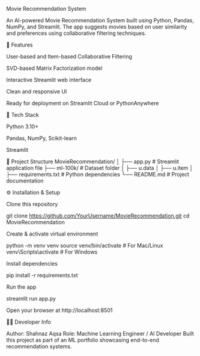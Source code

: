 Movie Recommendation System

An AI-powered Movie Recommendation System built using Python, Pandas, NumPy, and Streamlit.
The app suggests movies based on user similarity and preferences using collaborative filtering techniques.

🚀 Features

User-based and Item-based Collaborative Filtering

SVD-based Matrix Factorization model

Interactive Streamlit web interface

Clean and responsive UI

Ready for deployment on Streamlit Cloud or PythonAnywhere

🧠 Tech Stack

Python 3.10+

Pandas, NumPy, Scikit-learn

Streamlit

📂 Project Structure
MovieRecommendation/
│
├── app.py # Streamlit application file
├── ml-100k/ # Dataset folder
│ ├── u.data
│ ├── u.item
│
├── requirements.txt # Python dependencies
└── README.md # Project documentation

⚙️ Installation & Setup

Clone this repository

git clone https://github.com/YourUsername/MovieRecommendation.git
cd MovieRecommendation

Create & activate virtual environment

python -m venv venv
source venv/bin/activate # For Mac/Linux
venv\Scripts\activate # For Windows

Install dependencies

pip install -r requirements.txt

Run the app

streamlit run app.py

Open your browser at http://localhost:8501

🧑‍💻 Developer Info

Author: Shahnaz Aqsa
Role: Machine Learning Engineer / AI Developer
Built this project as part of an ML portfolio showcasing end-to-end recommendation systems.
